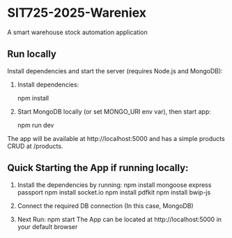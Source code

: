 # SIT725-2025-Wareniex
A smart warehouse stock automation application

## Run locally

Install dependencies and start the server (requires Node.js and MongoDB):

1. Install dependencies:

	npm install

2. Start MongoDB locally (or set MONGO_URI env var), then start app:

	npm run dev

The app will be available at http://localhost:5000 and has a simple products CRUD at /products.

## Quick Starting the App if running locally:

1. Install the dependencies by running:
   npm install mongoose express passport
   npm install socket.io
   npm install pdfkit
   npm install bwip-js

2. Connect the required DB connection (In this case, MongoDB)
   
3. Next Run:
   npm start
   The App can be located at http://localhost:5000 in your default browser
